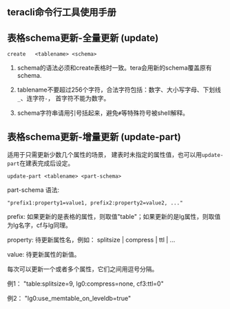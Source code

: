 teracli命令行工具使用手册
---

<!--## 表格创建 (create)-->

## 表格schema更新-全量更新 (update)

`create   <tablename> <schema>`

1. schema的语法必须和create表格时一致。tera会用新的schema覆盖原有schema.

1. tablename不要超过256个字符，合法字符包括：数字、大小写字母、下划线`_`、连字符`-`，
首字符不能为数字。

1. schema字符串请用引号括起来，避免`#`等特殊符号被shell解释。

## 表格schema更新-增量更新 (update-part)

适用于只需更新少数几个属性的场景，
建表时未指定的属性值，也可以用`update-part`在建表完成后设定。

`update-part <tablename> <part-schema>`

part-schema 语法:

    "prefix1:property1=value1, prefix2:property2=value2, ..."

prefix: 如果更新的是表格的属性，则取值"table"；如果更新的是lg属性，则取值为lg名字，cf与lg同理。

property: 待更新属性名，例如： splitsize | compress | ttl | ...

value:    待更新属性的新值。

每次可以更新一个或者多个属性，它们之间用逗号分隔。

例1： "table:splitsize=9, lg0:compress=none, cf3:ttl=0"

例2： "lg0:use_memtable_on_leveldb=true"

